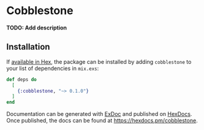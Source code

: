 # Cobblestone

**TODO: Add description**

## Installation

If [available in Hex](https://hex.pm/docs/publish), the package can be installed
by adding `cobblestone` to your list of dependencies in `mix.exs`:

```elixir
def deps do
  [
    {:cobblestone, "~> 0.1.0"}
  ]
end
```

Documentation can be generated with [ExDoc](https://github.com/elixir-lang/ex_doc)
and published on [HexDocs](https://hexdocs.pm). Once published, the docs can
be found at <https://hexdocs.pm/cobblestone>.

